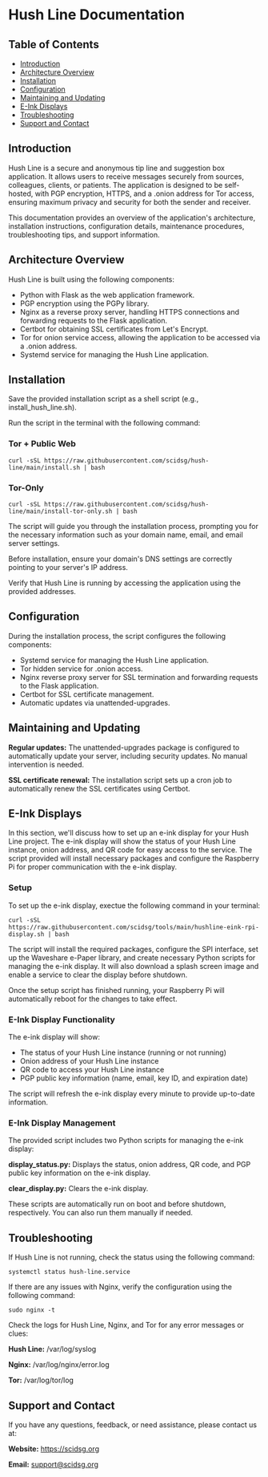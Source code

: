 # Hush Line Documentation

## Table of Contents

* [Introduction](#introduction)
* [Architecture Overview](#architecture-overview)
* [Installation](#installation)
* [Configuration](#configuration)
* [Maintaining and Updating](#maintaining-and-updating)
* [E-Ink Displays](#e-ink-displays)
* [Troubleshooting](#troubleshooting)
* [Support and Contact](#support-and-contact)

## Introduction

Hush Line is a secure and anonymous tip line and suggestion box application. It allows users to receive messages securely from sources, colleagues, clients, or patients. The application is designed to be self-hosted, with PGP encryption, HTTPS, and a .onion address for Tor access, ensuring maximum privacy and security for both the sender and receiver.

This documentation provides an overview of the application's architecture, installation instructions, configuration details, maintenance procedures, troubleshooting tips, and support information.

## Architecture Overview

Hush Line is built using the following components:

* Python with Flask as the web application framework.
* PGP encryption using the PGPy library.
* Nginx as a reverse proxy server, handling HTTPS connections and forwarding requests to the Flask application.
* Certbot for obtaining SSL certificates from Let's Encrypt.
* Tor for onion service access, allowing the application to be accessed via a .onion address.
* Systemd service for managing the Hush Line application.

## Installation

Save the provided installation script as a shell script (e.g., install_hush_line.sh).

Run the script in the terminal with the following command:

### Tor + Public Web
```
curl -sSL https://raw.githubusercontent.com/scidsg/hush-line/main/install.sh | bash
```

### Tor-Only
```
curl -sSL https://raw.githubusercontent.com/scidsg/hush-line/main/install-tor-only.sh | bash
```

The script will guide you through the installation process, prompting you for the necessary information such as your domain name, email, and email server settings.

Before installation, ensure your domain's DNS settings are correctly pointing to your server's IP address.

Verify that Hush Line is running by accessing the application using the provided addresses.

## Configuration

During the installation process, the script configures the following components:

* Systemd service for managing the Hush Line application.
* Tor hidden service for .onion access.
* Nginx reverse proxy server for SSL termination and forwarding requests to the Flask application.
* Certbot for SSL certificate management.
* Automatic updates via unattended-upgrades.

## Maintaining and Updating

**Regular updates:** The unattended-upgrades package is configured to automatically update your server, including security updates. No manual intervention is needed.

**SSL certificate renewal:** The installation script sets up a cron job to automatically renew the SSL certificates using Certbot.

## E-Ink Displays

In this section, we'll discuss how to set up an e-ink display for your Hush Line project. The e-ink display will show the status of your Hush Line instance, onion address, and QR code for easy access to the service. The script provided will install necessary packages and configure the Raspberry Pi for proper communication with the e-ink display.

### Setup

To set up the e-ink display, exectue the following command in your terminal:

```
curl -sSL https://raw.githubusercontent.com/scidsg/tools/main/hushline-eink-rpi-display.sh | bash
```

The script will install the required packages, configure the SPI interface, set up the Waveshare e-Paper library, and create necessary Python scripts for managing the e-ink display. It will also download a splash screen image and enable a service to clear the display before shutdown.

Once the setup script has finished running, your Raspberry Pi will automatically reboot for the changes to take effect.

### E-Ink Display Functionality

The e-ink display will show:

* The status of your Hush Line instance (running or not running)
* Onion address of your Hush Line instance
* QR code to access your Hush Line instance
* PGP public key information (name, email, key ID, and expiration date)

The script will refresh the e-ink display every minute to provide up-to-date information.

### E-Ink Display Management

The provided script includes two Python scripts for managing the e-ink display:

**display_status.py:** Displays the status, onion address, QR code, and PGP public key information on the e-ink display.

**clear_display.py:** Clears the e-ink display.

These scripts are automatically run on boot and before shutdown, respectively. You can also run them manually if needed.

## Troubleshooting

If Hush Line is not running, check the status using the following command:

```
systemctl status hush-line.service
```

If there are any issues with Nginx, verify the configuration using the following command:

```
sudo nginx -t
```

Check the logs for Hush Line, Nginx, and Tor for any error messages or clues:

**Hush Line:** /var/log/syslog

**Nginx:** /var/log/nginx/error.log

**Tor:** /var/log/tor/log

## Support and Contact

If you have any questions, feedback, or need assistance, please contact us at:

**Website:** https://scidsg.org

**Email:** support@scidsg.org

